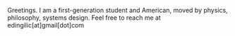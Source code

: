 Greetings. I am a first-generation student and American, moved by physics, philosophy, systems design. 
Feel free to reach me at edingilic[at]gmail[dot]com

